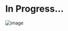 # In Progress...

![image](https://github.com/nvmarzakov/SoftUni-React-Final-Project/assets/114495254/eeab224c-ce0d-4c29-bb59-c885f1cb60f7)


